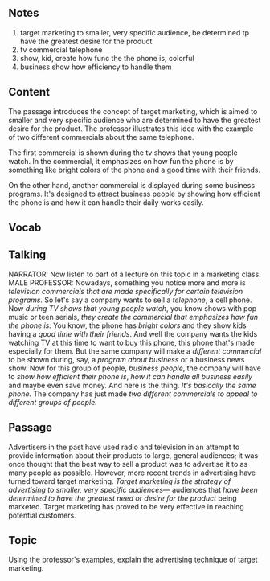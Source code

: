 ## Notes
1. target marketing to smaller, very specific audience, be determined tp have the greatest desire for the product
2. tv commercial telephone
3. show, kid, create how func the the phone is, colorful
4. business show how efficiency to handle them

## Content
The passage introduces the concept of target marketing, which is aimed to smaller and very specific audience who are determined to have the greatest desire for the product. The professor illustrates this idea with the example of two different commercials about the same telephone.

The first commercial is shown during the tv shows that young people watch. In the commercial, it emphasizes on how fun the phone is by something like bright colors of the phone and a good time with their friends.

On the other hand, another commercial is displayed during some business programs. It's designed to attract business people by showing how efficient the phone is and how it can handle their daily works easily.

## Vocab

## Talking
NARRATOR: Now listen to part of a lecture on this topic in a marketing class.
MALE PROFESSOR: Nowadays, something you notice more and more is *television commercials that are made specifically for certain television programs.*
So let's say a company wants to sell a *telephone*, a cell phone.
Now *during TV shows that young people watch*, you know shows with pop music or teen serials, *they create the commercial that emphasizes how fun the phone is.*
You know, the phone has *bright colors* and they show kids having a *good time with their friends*.
And well the company wants the kids watching TV at this time to want to buy this phone, this phone that's made especially for them.
But the same company will make a *different commercial* to be shown during, say, a *program about business* or a business news show.
Now for this group of people, *business people*, the company will have to *show how efficient their phone is*, *how it can handle all business easily* and maybe even save money.
And here is the thing.
*It's basically the same phone.*
The company has just made *two different commercials to appeal to different groups of people.*

## Passage
Advertisers in the past have used radio and television in an attempt to provide information about their products to large, general audiences; it was once thought that the best way to sell a product was to advertise it to as many people as possible. However, more recent trends in advertising have turned toward target marketing. *Target marketing is the strategy of advertising to smaller, very specific audiences*— audiences that *have been determined to have the greatest need or desire for the product* being marketed. Target marketing has proved to be very effective in reaching potential customers.

## Topic
Using the professor's examples, explain the advertising technique of target marketing.